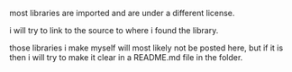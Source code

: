 most libraries are imported and are under a different license.

i will try to link to the source to where i found the library.

those libraries i make myself will most likely not be posted here, but if it is then i will try to make it clear in a README.md file in the folder.
